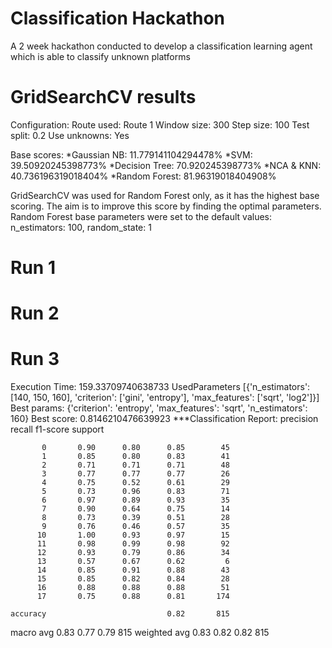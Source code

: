 # Classification Hackathon
A 2 week hackathon conducted to develop a classification learning agent which is able to classify unknown platforms

# GridSearchCV results
Configuration:
Route used: Route 1
Window size: 300
Step size: 100
Test split: 0.2
Use unknowns: Yes

Base scores:
*Gaussian NB: 11.779141104294478%
*SVM: 39.50920245398773%
*Decision Tree: 70.920245398773%
*NCA & KNN: 40.736196319018404%
*Random Forest: 81.96319018404908%

GridSearchCV was used for Random Forest only, as it has the highest base scoring. The aim is to improve this score by finding the optimal parameters.
Random Forest base parameters were set to the default values: n_estimators: 100, random_state: 1

# Run 1

# Run 2

# Run 3
Execution Time: 159.33709740638733
UsedParameters [{'n_estimators': [140, 150, 160], 'criterion': ['gini', 'entropy'], 'max_features': ['sqrt', 'log2']}]
Best params:
{'criterion': 'entropy', 'max_features': 'sqrt', 'n_estimators': 160}
Best score: 0.8146210476639923
***Classification Report:              precision    recall  f1-score   support

           0       0.90      0.80      0.85        45
           1       0.85      0.80      0.83        41
           2       0.71      0.71      0.71        48
           3       0.77      0.77      0.77        26
           4       0.75      0.52      0.61        29
           5       0.73      0.96      0.83        71
           6       0.97      0.89      0.93        35
           7       0.90      0.64      0.75        14
           8       0.73      0.39      0.51        28
           9       0.76      0.46      0.57        35
          10       1.00      0.93      0.97        15
          11       0.98      0.99      0.98        92
          12       0.93      0.79      0.86        34
          13       0.57      0.67      0.62         6
          14       0.85      0.91      0.88        43
          15       0.85      0.82      0.84        28
          16       0.88      0.88      0.88        51
          17       0.75      0.88      0.81       174

    accuracy                           0.82       815
   macro avg       0.83      0.77      0.79       815
weighted avg       0.83      0.82      0.82       815